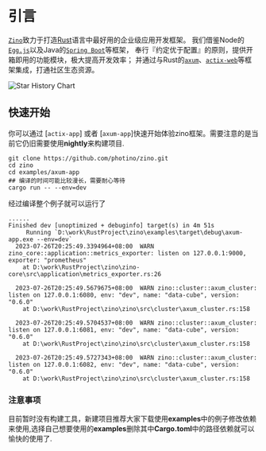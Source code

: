 # 引言

[`Zino`][zino]致力于打造[Rust][rust]语言中最好用的企业级应用开发框架。
我们借鉴Node的[`Egg.js`][eggjs]以及Java的[`Spring Boot`][spring-boot]等框架，
奉行『约定优于配置』的原则，提供开箱即用的功能模块，极大提高开发效率；
并通过与Rust的[`axum`][axum]、[`actix-web`][actix-web]等框架集成，打通社区生态资源。

![Star History Chart](https://api.star-history.com/svg?repos=photino/zino&type=Timeline)

[rust]: https://www.rust-lang.org/
[zino]: https://github.com/photino/zino
[eggjs]: https://www.eggjs.org/
[spring-boot]: https://spring.io/projects/spring-boot
[axum]: https://crates.io/crates/axum
[actix-web]: https://crates.io/crates/actix-web

## 快速开始

你可以通过 [`actix-app`] 或者 [`axum-app`]快速开始体验zino框架。需要注意的是当前它仍旧需要使用**nightly**来构建项目.

```shell
git clone https://github.com/photino/zino.git
cd zino
cd examples/axum-app
## 编译的时间可能比较漫长，需要耐心等待
cargo run -- --env=dev
```

经过编译整个例子就可以运行了

```shell
......
Finished dev [unoptimized + debuginfo] target(s) in 4m 51s
     Running `D:\work\RustProject\zino\examples\target\debug\axum-app.exe --env=dev`
  2023-07-26T20:25:49.3394964+08:00  WARN zino_core::application::metrics_exporter: listen on 127.0.0.1:9000, exporter: "prometheus"
    at D:\work\RustProject\zino\zino-core\src\application\metrics_exporter.rs:26

  2023-07-26T20:25:49.5679675+08:00  WARN zino::cluster::axum_cluster: listen on 127.0.0.1:6080, env: "dev", name: "data-cube", version: "0.6.0"
    at D:\work\RustProject\zino\zino\src\cluster\axum_cluster.rs:158

  2023-07-26T20:25:49.5704537+08:00  WARN zino::cluster::axum_cluster: listen on 127.0.0.1:6081, env: "dev", name: "data-cube", version: "0.6.0"
    at D:\work\RustProject\zino\zino\src\cluster\axum_cluster.rs:158

  2023-07-26T20:25:49.5727343+08:00  WARN zino::cluster::axum_cluster: listen on 127.0.0.1:6082, env: "dev", name: "data-cube", version: "0.6.0"
    at D:\work\RustProject\zino\zino\src\cluster\axum_cluster.rs:158
```

### 注意事项

目前暂时没有构建工具，新建项目推荐大家下载使用**examples**中的例子修改依赖来使用,选择自己想要使用的**examples**删除其中**Cargo.toml**中的路径依赖就可以愉快的使用了.
